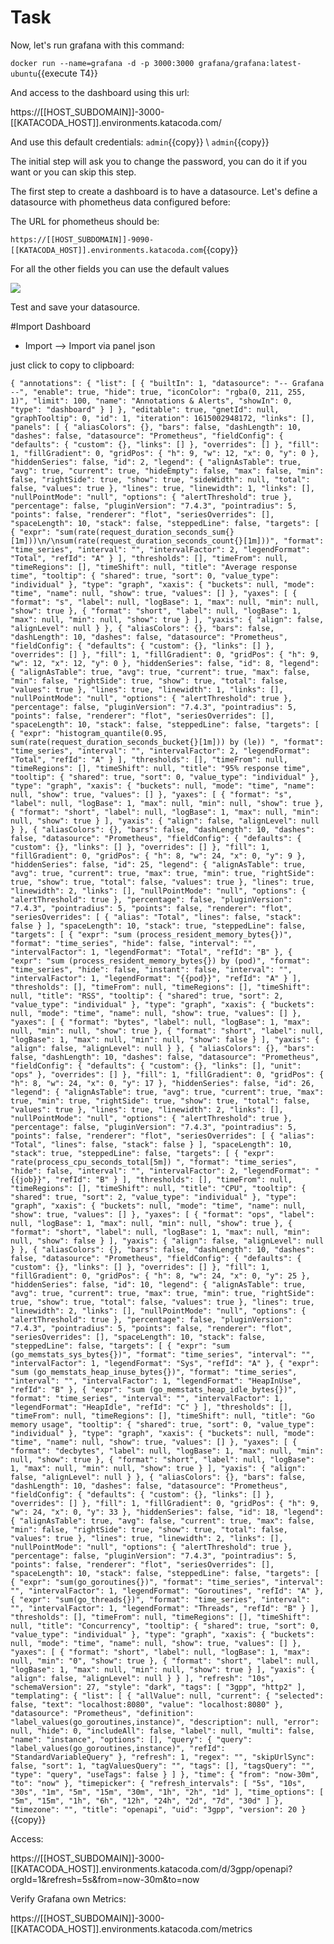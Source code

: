 # Task

Now, let's run grafana with this command:

`docker run --name=grafana -d -p 3000:3000 grafana/grafana:latest-ubuntu`{{execute T4}}

And access to the dashboard using this url:

https://[[HOST_SUBDOMAIN]]-3000-[[KATACODA_HOST]].environments.katacoda.com/

And use this default credentials:
`admin`{{copy}} \ `admin`{{copy}}


The initial step will ask you to change the password, you can do it if you want or you can skip this step.

The first step to create a dashboard is to have a datasource. Let's define a datasource with phometheus data configured before:

The URL for phometheus should be:

`https://[[HOST_SUBDOMAIN]]-9090-[[KATACODA_HOST]].environments.katacoda.com`{{copy}}

For all the other fields you can use the default values

![](prometheus-data-source.png)

Test and save your datasource.


#Import Dashboard

+ Import --> Import via panel json



just click to copy to clipboard:

`
{
  "annotations": {
    "list": [
      {
        "builtIn": 1,
        "datasource": "-- Grafana --",
        "enable": true,
        "hide": true,
        "iconColor": "rgba(0, 211, 255, 1)",
        "limit": 100,
        "name": "Annotations & Alerts",
        "showIn": 0,
        "type": "dashboard"
      }
    ]
  },
  "editable": true,
  "gnetId": null,
  "graphTooltip": 0,
  "id": 1,
  "iteration": 1615002948172,
  "links": [],
  "panels": [
    {
      "aliasColors": {},
      "bars": false,
      "dashLength": 10,
      "dashes": false,
      "datasource": "Prometheus",
      "fieldConfig": {
        "defaults": {
          "custom": {},
          "links": []
        },
        "overrides": []
      },
      "fill": 1,
      "fillGradient": 0,
      "gridPos": {
        "h": 9,
        "w": 12,
        "x": 0,
        "y": 0
      },
      "hiddenSeries": false,
      "id": 2,
      "legend": {
        "alignAsTable": true,
        "avg": true,
        "current": true,
        "hideEmpty": false,
        "max": false,
        "min": false,
        "rightSide": true,
        "show": true,
        "sideWidth": null,
        "total": false,
        "values": true
      },
      "lines": true,
      "linewidth": 1,
      "links": [],
      "nullPointMode": "null",
      "options": {
        "alertThreshold": true
      },
      "percentage": false,
      "pluginVersion": "7.4.3",
      "pointradius": 5,
      "points": false,
      "renderer": "flot",
      "seriesOverrides": [],
      "spaceLength": 10,
      "stack": false,
      "steppedLine": false,
      "targets": [
        {
          "expr": "sum(rate(request_duration_seconds_sum{}[1m]))\n/\nsum(rate(request_duration_seconds_count{}[1m]))",
          "format": "time_series",
          "interval": "",
          "intervalFactor": 2,
          "legendFormat": "Total",
          "refId": "A"
        }
      ],
      "thresholds": [],
      "timeFrom": null,
      "timeRegions": [],
      "timeShift": null,
      "title": "Average response time",
      "tooltip": {
        "shared": true,
        "sort": 0,
        "value_type": "individual"
      },
      "type": "graph",
      "xaxis": {
        "buckets": null,
        "mode": "time",
        "name": null,
        "show": true,
        "values": []
      },
      "yaxes": [
        {
          "format": "s",
          "label": null,
          "logBase": 1,
          "max": null,
          "min": null,
          "show": true
        },
        {
          "format": "short",
          "label": null,
          "logBase": 1,
          "max": null,
          "min": null,
          "show": true
        }
      ],
      "yaxis": {
        "align": false,
        "alignLevel": null
      }
    },
    {
      "aliasColors": {},
      "bars": false,
      "dashLength": 10,
      "dashes": false,
      "datasource": "Prometheus",
      "fieldConfig": {
        "defaults": {
          "custom": {},
          "links": []
        },
        "overrides": []
      },
      "fill": 1,
      "fillGradient": 0,
      "gridPos": {
        "h": 9,
        "w": 12,
        "x": 12,
        "y": 0
      },
      "hiddenSeries": false,
      "id": 8,
      "legend": {
        "alignAsTable": true,
        "avg": true,
        "current": true,
        "max": false,
        "min": false,
        "rightSide": true,
        "show": true,
        "total": false,
        "values": true
      },
      "lines": true,
      "linewidth": 1,
      "links": [],
      "nullPointMode": "null",
      "options": {
        "alertThreshold": true
      },
      "percentage": false,
      "pluginVersion": "7.4.3",
      "pointradius": 5,
      "points": false,
      "renderer": "flot",
      "seriesOverrides": [],
      "spaceLength": 10,
      "stack": false,
      "steppedLine": false,
      "targets": [
        {
          "expr": "histogram_quantile(0.95, sum(rate(request_duration_seconds_bucket{}[1m])) by (le)) ",
          "format": "time_series",
          "interval": "",
          "intervalFactor": 2,
          "legendFormat": "Total",
          "refId": "A"
        }
      ],
      "thresholds": [],
      "timeFrom": null,
      "timeRegions": [],
      "timeShift": null,
      "title": "95% response time",
      "tooltip": {
        "shared": true,
        "sort": 0,
        "value_type": "individual"
      },
      "type": "graph",
      "xaxis": {
        "buckets": null,
        "mode": "time",
        "name": null,
        "show": true,
        "values": []
      },
      "yaxes": [
        {
          "format": "s",
          "label": null,
          "logBase": 1,
          "max": null,
          "min": null,
          "show": true
        },
        {
          "format": "short",
          "label": null,
          "logBase": 1,
          "max": null,
          "min": null,
          "show": true
        }
      ],
      "yaxis": {
        "align": false,
        "alignLevel": null
      }
    },
    {
      "aliasColors": {},
      "bars": false,
      "dashLength": 10,
      "dashes": false,
      "datasource": "Prometheus",
      "fieldConfig": {
        "defaults": {
          "custom": {},
          "links": []
        },
        "overrides": []
      },
      "fill": 1,
      "fillGradient": 0,
      "gridPos": {
        "h": 8,
        "w": 24,
        "x": 0,
        "y": 9
      },
      "hiddenSeries": false,
      "id": 25,
      "legend": {
        "alignAsTable": true,
        "avg": true,
        "current": true,
        "max": true,
        "min": true,
        "rightSide": true,
        "show": true,
        "total": false,
        "values": true
      },
      "lines": true,
      "linewidth": 2,
      "links": [],
      "nullPointMode": "null",
      "options": {
        "alertThreshold": true
      },
      "percentage": false,
      "pluginVersion": "7.4.3",
      "pointradius": 5,
      "points": false,
      "renderer": "flot",
      "seriesOverrides": [
        {
          "alias": "Total",
          "lines": false,
          "stack": false
        }
      ],
      "spaceLength": 10,
      "stack": true,
      "steppedLine": false,
      "targets": [
        {
          "expr": "sum (process_resident_memory_bytes{})",
          "format": "time_series",
          "hide": false,
          "interval": "",
          "intervalFactor": 1,
          "legendFormat": "Total",
          "refId": "B"
        },
        {
          "expr": "sum (process_resident_memory_bytes{}) by (pod)",
          "format": "time_series",
          "hide": false,
          "instant": false,
          "interval": "",
          "intervalFactor": 1,
          "legendFormat": "{{pod}}",
          "refId": "A"
        }
      ],
      "thresholds": [],
      "timeFrom": null,
      "timeRegions": [],
      "timeShift": null,
      "title": "RSS",
      "tooltip": {
        "shared": true,
        "sort": 2,
        "value_type": "individual"
      },
      "type": "graph",
      "xaxis": {
        "buckets": null,
        "mode": "time",
        "name": null,
        "show": true,
        "values": []
      },
      "yaxes": [
        {
          "format": "bytes",
          "label": null,
          "logBase": 1,
          "max": null,
          "min": null,
          "show": true
        },
        {
          "format": "short",
          "label": null,
          "logBase": 1,
          "max": null,
          "min": null,
          "show": false
        }
      ],
      "yaxis": {
        "align": false,
        "alignLevel": null
      }
    },
    {
      "aliasColors": {},
      "bars": false,
      "dashLength": 10,
      "dashes": false,
      "datasource": "Prometheus",
      "fieldConfig": {
        "defaults": {
          "custom": {},
          "links": [],
          "unit": "ops"
        },
        "overrides": []
      },
      "fill": 1,
      "fillGradient": 0,
      "gridPos": {
        "h": 8,
        "w": 24,
        "x": 0,
        "y": 17
      },
      "hiddenSeries": false,
      "id": 26,
      "legend": {
        "alignAsTable": true,
        "avg": true,
        "current": true,
        "max": true,
        "min": true,
        "rightSide": true,
        "show": true,
        "total": false,
        "values": true
      },
      "lines": true,
      "linewidth": 2,
      "links": [],
      "nullPointMode": "null",
      "options": {
        "alertThreshold": true
      },
      "percentage": false,
      "pluginVersion": "7.4.3",
      "pointradius": 5,
      "points": false,
      "renderer": "flot",
      "seriesOverrides": [
        {
          "alias": "Total",
          "lines": false,
          "stack": false
        }
      ],
      "spaceLength": 10,
      "stack": true,
      "steppedLine": false,
      "targets": [
        {
          "expr": "rate(process_cpu_seconds_total[5m]) ",
          "format": "time_series",
          "hide": false,
          "interval": "",
          "intervalFactor": 2,
          "legendFormat": "{{job}}",
          "refId": "B"
        }
      ],
      "thresholds": [],
      "timeFrom": null,
      "timeRegions": [],
      "timeShift": null,
      "title": "CPU",
      "tooltip": {
        "shared": true,
        "sort": 2,
        "value_type": "individual"
      },
      "type": "graph",
      "xaxis": {
        "buckets": null,
        "mode": "time",
        "name": null,
        "show": true,
        "values": []
      },
      "yaxes": [
        {
          "format": "ops",
          "label": null,
          "logBase": 1,
          "max": null,
          "min": null,
          "show": true
        },
        {
          "format": "short",
          "label": null,
          "logBase": 1,
          "max": null,
          "min": null,
          "show": false
        }
      ],
      "yaxis": {
        "align": false,
        "alignLevel": null
      }
    },
    {
      "aliasColors": {},
      "bars": false,
      "dashLength": 10,
      "dashes": false,
      "datasource": "Prometheus",
      "fieldConfig": {
        "defaults": {
          "custom": {},
          "links": []
        },
        "overrides": []
      },
      "fill": 1,
      "fillGradient": 0,
      "gridPos": {
        "h": 8,
        "w": 24,
        "x": 0,
        "y": 25
      },
      "hiddenSeries": false,
      "id": 10,
      "legend": {
        "alignAsTable": true,
        "avg": true,
        "current": true,
        "max": true,
        "min": true,
        "rightSide": true,
        "show": true,
        "total": false,
        "values": true
      },
      "lines": true,
      "linewidth": 2,
      "links": [],
      "nullPointMode": "null",
      "options": {
        "alertThreshold": true
      },
      "percentage": false,
      "pluginVersion": "7.4.3",
      "pointradius": 5,
      "points": false,
      "renderer": "flot",
      "seriesOverrides": [],
      "spaceLength": 10,
      "stack": false,
      "steppedLine": false,
      "targets": [
        {
          "expr": "sum (go_memstats_sys_bytes{})",
          "format": "time_series",
          "interval": "",
          "intervalFactor": 1,
          "legendFormat": "Sys",
          "refId": "A"
        },
        {
          "expr": "sum (go_memstats_heap_inuse_bytes{})",
          "format": "time_series",
          "interval": "",
          "intervalFactor": 1,
          "legendFormat": "HeapInUse",
          "refId": "B"
        },
        {
          "expr": "sum (go_memstats_heap_idle_bytes{})",
          "format": "time_series",
          "interval": "",
          "intervalFactor": 1,
          "legendFormat": "HeapIdle",
          "refId": "C"
        }
      ],
      "thresholds": [],
      "timeFrom": null,
      "timeRegions": [],
      "timeShift": null,
      "title": "Go memory usage",
      "tooltip": {
        "shared": true,
        "sort": 0,
        "value_type": "individual"
      },
      "type": "graph",
      "xaxis": {
        "buckets": null,
        "mode": "time",
        "name": null,
        "show": true,
        "values": []
      },
      "yaxes": [
        {
          "format": "decbytes",
          "label": null,
          "logBase": 1,
          "max": null,
          "min": null,
          "show": true
        },
        {
          "format": "short",
          "label": null,
          "logBase": 1,
          "max": null,
          "min": null,
          "show": true
        }
      ],
      "yaxis": {
        "align": false,
        "alignLevel": null
      }
    },
    {
      "aliasColors": {},
      "bars": false,
      "dashLength": 10,
      "dashes": false,
      "datasource": "Prometheus",
      "fieldConfig": {
        "defaults": {
          "custom": {},
          "links": []
        },
        "overrides": []
      },
      "fill": 1,
      "fillGradient": 0,
      "gridPos": {
        "h": 9,
        "w": 24,
        "x": 0,
        "y": 33
      },
      "hiddenSeries": false,
      "id": 18,
      "legend": {
        "alignAsTable": true,
        "avg": false,
        "current": true,
        "max": false,
        "min": false,
        "rightSide": true,
        "show": true,
        "total": false,
        "values": true
      },
      "lines": true,
      "linewidth": 2,
      "links": [],
      "nullPointMode": "null",
      "options": {
        "alertThreshold": true
      },
      "percentage": false,
      "pluginVersion": "7.4.3",
      "pointradius": 5,
      "points": false,
      "renderer": "flot",
      "seriesOverrides": [],
      "spaceLength": 10,
      "stack": false,
      "steppedLine": false,
      "targets": [
        {
          "expr": "sum(go_goroutines{})",
          "format": "time_series",
          "interval": "",
          "intervalFactor": 1,
          "legendFormat": "Goroutines",
          "refId": "A"
        },
        {
          "expr": "sum(go_threads{})",
          "format": "time_series",
          "interval": "",
          "intervalFactor": 1,
          "legendFormat": "Threads",
          "refId": "B"
        }
      ],
      "thresholds": [],
      "timeFrom": null,
      "timeRegions": [],
      "timeShift": null,
      "title": "Concurrency",
      "tooltip": {
        "shared": true,
        "sort": 0,
        "value_type": "individual"
      },
      "type": "graph",
      "xaxis": {
        "buckets": null,
        "mode": "time",
        "name": null,
        "show": true,
        "values": []
      },
      "yaxes": [
        {
          "format": "short",
          "label": null,
          "logBase": 1,
          "max": null,
          "min": "0",
          "show": true
        },
        {
          "format": "short",
          "label": null,
          "logBase": 1,
          "max": null,
          "min": null,
          "show": true
        }
      ],
      "yaxis": {
        "align": false,
        "alignLevel": null
      }
    }
  ],
  "refresh": "10s",
  "schemaVersion": 27,
  "style": "dark",
  "tags": [
    "3gpp",
    "http2"
  ],
  "templating": {
    "list": [
      {
        "allValue": null,
        "current": {
          "selected": false,
          "text": "localhost:8080",
          "value": "localhost:8080"
        },
        "datasource": "Prometheus",
        "definition": "label_values(go_goroutines,instance)",
        "description": null,
        "error": null,
        "hide": 0,
        "includeAll": false,
        "label": null,
        "multi": false,
        "name": "instance",
        "options": [],
        "query": {
          "query": "label_values(go_goroutines,instance)",
          "refId": "StandardVariableQuery"
        },
        "refresh": 1,
        "regex": "",
        "skipUrlSync": false,
        "sort": 1,
        "tagValuesQuery": "",
        "tags": [],
        "tagsQuery": "",
        "type": "query",
        "useTags": false
      }
    ]
  },
  "time": {
    "from": "now-30m",
    "to": "now"
  },
  "timepicker": {
    "refresh_intervals": [
      "5s",
      "10s",
      "30s",
      "1m",
      "5m",
      "15m",
      "30m",
      "1h",
      "2h",
      "1d"
    ],
    "time_options": [
      "5m",
      "15m",
      "1h",
      "6h",
      "12h",
      "24h",
      "2d",
      "7d",
      "30d"
    ]
  },
  "timezone": "",
  "title": "openapi",
  "uid": "3gpp",
  "version": 20
}
`{{copy}}




Access:

https://[[HOST_SUBDOMAIN]]-3000-[[KATACODA_HOST]].environments.katacoda.com/d/3gpp/openapi?orgId=1&refresh=5s&from=now-30m&to=now


Verify Grafana own Metrics:

https://[[HOST_SUBDOMAIN]]-3000-[[KATACODA_HOST]].environments.katacoda.com/metrics
